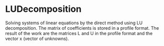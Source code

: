 # LUDecomposition
Solving systems of linear equations by the direct method using LU decomposition. 
The matrix of coefficients is stored in a profile format. 
The result of the work are the matrices L and U in the profile format and the vector x (vector of unknowns).
